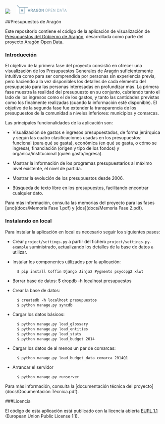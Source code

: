 
<img src="http://presupuesto.aragon.es/static/assets/logo-gobierno-aragon.png" height="28px" /><span>&nbsp;&nbsp;&nbsp;&nbsp;&nbsp;</span>![Logo Gobierno de Aragón](aragon/static/assets/logoAragonOpenData.png)

##Presupuestos de Aragón

Este repositorio contiene el código de la aplicación de visualización de [Presupuestos del Gobierno de Aragón][1], desarrollada como parte del proyecto [Aragón Open Data][3].

### Introducción
El objetivo de la primera fase del proyecto consistió en ofrecer una visualización de los Presupuestos Generales de Aragón suficientemente intuitiva como para ser comprendida por personas sin experiencia previa, pero haciendo a la vez disponibles los detalles de cada elemento del presupuesto para las personas interesadas en profundizar más. La primera fase muestra la realidad del presupuesto en su conjunto, cubriendo tanto el lado de los ingresos como el de los gastos, y tanto las cantidades previstas como los finalmente realizadas (cuando la información esté disponible). El objetivo de la segunda fase fue extender la transparencia de los presupuestos de la comunidad a niveles inferiores: municipios y comarcas.

Las principales funcionalidades de la aplicación son:

 * Visualización de gastos e ingresos presupuestados, de forma jerárquica y según las cuatro clasificaciones usadas en los presupuestos: funcional (para qué se gasta), económica (en qué se gasta, o cómo se ingresa), financiación (origen y tipo de los fondos) y orgánica/institucional (quién gasta/ingresa).

 * Mostrar la información de los programas presupuestarios al máximo nivel existente, el nivel de partida.

 * Mostrar la evolución de los presupuestos desde 2006.

 * Búsqueda de texto libre en los presupuestos, facilitando encontrar cualquier dato.

Para más información, consulta las memorias del proyecto para las fases [uno](docs/Memoria Fase 1.pdf) y [dos](docs/Memoria Fase 2.pdf).

[1]: http://presupuesto.aragon.es
[3]: http://opendata.aragon.es/

### Instalando en local

Para instalar la aplicación en local es necesario seguir los siguientes pasos:

* Crear `project/settings.py` a partir del fichero `project/settings.py-example` suministrado, actualizando los detalles de la base de datos a utilizar.

* Instalar los componentes utilizados por la aplicación:

        $ pip install Coffin Django Jinja2 Pygments psycopg2 xlwt
        
* Borrar base de datos:
        $ dropdb -h localhost presupuestos

* Crear la base de datos:

        $ createdb -h localhost presupuestos
        $ python manage.py syncdb

* Cargar los datos básicos:

        $ python manage.py load_glossary
        $ python manage.py load_entities
        $ python manage.py load_stats
        $ python manage.py load_budget 2014

* Cargar los datos de al menos un par de comarcas:

        $ python manage.py load_budget_data comarca 2014Q1

* Arrancar el servidor

        $ python manage.py runserver

Para más información, consulta la [documentación técnica del proyecto](docs/Documentación Técnica.pdf).

###Licencia

El código de esta aplicación está publicado con la licencia abierta [EUPL 1.1][2] (European Union Public License 1.1).

[2]: https://joinup.ec.europa.eu/software/page/eupl